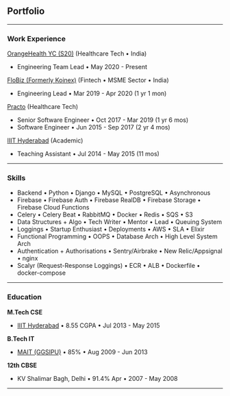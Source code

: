 ## Portfolio

---

### Work Experience

[OrangeHealth YC (S20)](/orangehealth) (Healthcare Tech • India)
- Engineering Team Lead • May 2020 - Present

[FloBiz (Formerly Koinex)](/flobiz) (Fintech • MSME Sector • India)
- Engineering Lead • Mar 2019 - Apr 2020 (1 yr 1 mon)

[Practo](/practo) (Healthcare Tech)
- Senior Software Engineer • Oct 2017 - Mar 2019  (1 yr 6 mos)
- Software Engineer • Jun 2015 - Sep 2017  (2 yr 4 mos)

[IIIT Hyderabad](/iiith) (Academic)
- Teaching Assistant • Jul 2014 - May 2015 (11 mos)

---

### Skills

- Backend • Python • Django • MySQL • PostgreSQL • Asynchronous
- Firebase • Firebase Auth • Firebase RealDB • Firebase Storage • Firebase Cloud Functions
- Celery • Celery Beat • RabbitMQ • Docker • Redis • SQS • S3
- Data Structures + Algo • Tech Writer • Mentor • Lead • Queuing System
- Loggings • Startup Enthusiast • Deployments • AWS • SLA • Elixir
- Functional Programming • OOPS • Database Arch • High Level System Arch
- Authentication + Authorisations • Sentry/Airbrake • New Relic/Appsignal • nginx
- Scalyr (Request-Response Loggings) • ECR • ALB • Dockerfile • docker-compose

---

### Education

**M.Tech CSE**
- <a href="https://www.iiit.ac.in/" target="_blank">IIIT Hyderabad</a> • 8.55 CGPA • Jul 2013 - May 2015

**B.Tech IT**
- <a href="https://mait.ac.in/" target="_blank">MAIT (GGSIPU)</a> • 85% • Aug 2009 - Jun 2013

**12th CBSE**
- KV Shalimar Bagh, Delhi • 91.4% Apr • 2007 - May 2008

---

